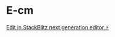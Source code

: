 # E-cm

[Edit in StackBlitz next generation editor ⚡️](https://stackblitz.com/~/github.com/MeganAe/E-cm)